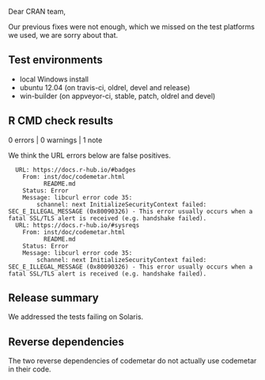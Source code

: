 Dear CRAN team,

Our previous fixes were not enough, which we missed on the test platforms we used, we are sorry about that.


## Test environments
* local Windows install
* ubuntu 12.04 (on travis-ci, oldrel, devel and release)
* win-builder (on appveyor-ci, stable, patch, oldrel and devel)

## R CMD check results

0 errors | 0 warnings | 1 note

We think the URL errors below are false positives.

```
  URL: https://docs.r-hub.io/#badges
    From: inst/doc/codemetar.html
          README.md
    Status: Error
    Message: libcurl error code 35:
      	schannel: next InitializeSecurityContext failed: SEC_E_ILLEGAL_MESSAGE (0x80090326) - This error usually occurs when a fatal SSL/TLS alert is received (e.g. handshake failed).
  URL: https://docs.r-hub.io/#sysreqs
    From: inst/doc/codemetar.html
          README.md
    Status: Error
    Message: libcurl error code 35:
      	schannel: next InitializeSecurityContext failed: SEC_E_ILLEGAL_MESSAGE (0x80090326) - This error usually occurs when a fatal SSL/TLS alert is received (e.g. handshake failed).
```

## Release summary

We addressed the tests failing on Solaris.

## Reverse dependencies

The two reverse dependencies of codemetar do not actually use codemetar in their code.
